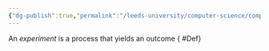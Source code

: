 ```yaml
---
{"dg-publish":true,"permalink":"/leeds-university/computer-science/compulsory-modules/discrete-mathematics/2-discrete-probability-theory/definitions/experiment/","tags":["Definition"]}
---
```


An *experiment* is a process that yields an outcome
{ #Def}

